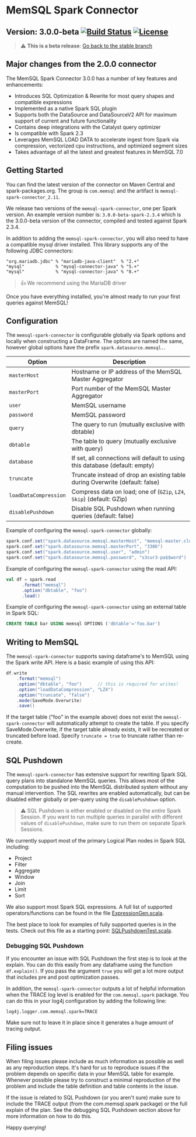 # MemSQL Spark Connector
## Version: 3.0.0-beta [![Build Status](https://travis-ci.com/memsql/memsql-spark-connector.svg?branch=3.0.0-beta)](https://travis-ci.com/memsql/memsql-spark-connector) [![License](http://img.shields.io/:license-Apache%202-brightgreen.svg)](http://www.apache.org/licenses/LICENSE-2.0.txt)

> :warning: **This is a beta release**: [Go back to the stable branch](https://github.com/memsql/memsql-spark-connector)

## Major changes from the 2.0.0 connector

The MemSQL Spark Connector 3.0.0 has a number of key features and enhancements:

* Introduces SQL Optimization & Rewrite for most query shapes and compatible expressions
* Implemented as a native Spark SQL plugin
* Supports both the DataSource and DataSourceV2 API for maximum support of current and future functionality
* Contains deep integrations with the Catalyst query optimizer
* Is compatible with Spark 2.3
* Leverages MemSQL LOAD DATA to accelerate ingest from Spark via compression, vectorized cpu instructions, and optimized segment sizes
* Takes advantage of all the latest and greatest features in MemSQL 7.0

## Getting Started

You can find the latest version of the connector on Maven Central and
spark-packages.org.  The group is `com.memsql` and the artifact is
`memsql-spark-connector_2.11`.

We release two versions of the `memsql-spark-connector`, one per Spark version.
An example version number is: `3.0.0-beta-spark-2.3.4` which is the 3.0.0-beta
version of the connector, compiled and tested against Spark 2.3.4.

In addition to adding the `memsql-spark-connector`, you will also need to have a
compatible mysql driver installed.  This library supports any of the following
JDBC connectors:

```
"org.mariadb.jdbc" % "mariadb-java-client"  % "2.+"
"mysql"            % "mysql-connector-java" % "5.+"
"mysql"            % "mysql-connector-java" % "8.+"
```

> :thumbsup: We recommend using the MariaDB driver

Once you have everything installed, you're almost ready to run your first
queries against MemSQL!

## Configuration

The `memsql-spark-connector` is configurable globally via Spark options and
locally when constructing a DataFrame.  The options are named the same, however
global options have the prefix `spark.datasource.memsql.`.

| Option                | Description
| -                     | -
| `masterHost`          | Hostname or IP address of the MemSQL Master Aggregator
| `masterPort`          | Port number of the MemSQL Master Aggregator
| `user`                | MemSQL username
| `password`            | MemSQL password
| `query`               | The query to run (mutually exclusive with dbtable)
| `dbtable`             | The table to query (mutually exclusive with query)
| `database`            | If set, all connections will default to using this database (default: empty)
| `truncate`            | Truncate instead of drop an existing table during Overwrite (default: false)
| `loadDataCompression` | Compress data on load; one of (`GZip`, `LZ4`, `Skip`) (default: GZip)
| `disablePushdown`     | Disable SQL Pushdown when running queries (default: false)

Example of configuring the `memsql-spark-connector` globally:
```scala
spark.conf.set("spark.datasource.memsql.masterHost", "memsql-master.cluster.example.com")
spark.conf.set("spark.datasource.memsql.masterPort", "3306")
spark.conf.set("spark.datasource.memsql.user", "admin")
spark.conf.set("spark.datasource.memsql.password", "s3cur3-pa$$word")
```

Example of configuring the `memsql-spark-connector` using the read API:
```scala
val df = spark.read
      .format("memsql")
      .option("dbtable", "foo")
      .load()
```

Example of configuring the `memsql-spark-connector` using an external table in Spark SQL:
```sql
CREATE TABLE bar USING memsql OPTIONS ('dbtable'='foo.bar')
```

## Writing to MemSQL

The `memsql-spark-connector` supports saving dataframe's to MemSQL using the Spark write API. Here is a basic example of using this API:

```scala
df.write
    .format("memsql")
    .option("dbtable", "foo")      // this is required for writes!
    .option("loadDataCompression", "LZ4")
    .option("truncate", "false")
    .mode(SaveMode.Overwrite)
    .save()
```

If the target table ("foo" in the example above) does not exist the
`memsql-spark-connector` will automatically attempt to create the table. If you
specify SaveMode.Overwrite, if the target table already exists, it will be
recreated or truncated before load. Specify `truncate = true` to truncate rather
than re-create.

## SQL Pushdown

The `memsql-spark-connector` has extensive support for rewriting Spark SQL query
plans into standalone MemSQL queries. This allows most of the computation to be
pushed into the MemSQL distributed system without any manual intervention. The
SQL rewrites are enabled automatically, but can be disabled either globally or
per-query using the `disablePushdown` option.

> :warning: SQL Pushdown is either enabled or disabled on the *entire* Spark
> Session.  If you want to run multiple queries in parallel with different
> values of `disablePushdown`, make sure to run them on separate Spark Sessions.

We currently support most of the primary Logical Plan nodes in Spark SQL
including:

 * Project
 * Filter
 * Aggregate
 * Window
 * Join
 * Limit
 * Sort

We also support most Spark SQL expressions.  A full list of supported
operators/functions can be found in the file
[ExpressionGen.scala](src/main/scala/com/memsql/spark/ExpressionGen.scala).

The best place to look for examples of fully supported queries is in the tests.
Check out this file as a starting point:
[SQLPushdownTest.scala](src/main/scala/com/memsql/spark/SQLPushdownTest.scala).

### Debugging SQL Pushdown

If you encounter an issue with SQL Pushdown the first step is to look at the
explain.  You can do this easily from any dataframe using the function
`df.explain()`.  If you pass the argument `true` you will get a lot more output
that includes pre and post optimization passes.

In addition, the `memsql-spark-connector` outputs a lot of helpful information
when the TRACE log level is enabled for the `com.memsql.spark` package.  You can
do this in your log4j configuration by adding the following line:

```
log4j.logger.com.memsql.spark=TRACE
```

Make sure not to leave it in place since it generates a huge amount of tracing
output.

## Filing issues

When filing issues please include as much information as possible as well as any
reproduction steps. It's hard for us to reproduce issues if the problem depends
on specific data in your MemSQL table for example.  Whenever possible please try
to construct a minimal reproduction of the problem and include the table
definition and table contents in the issue.

If the issue is related to SQL Pushdown (or you aren't sure) make sure to
include the TRACE output (from the com.memsql.spark package) or the full explain
of the plan.  See the debugging SQL Pushdown section above for more information
on how to do this.

Happy querying!
